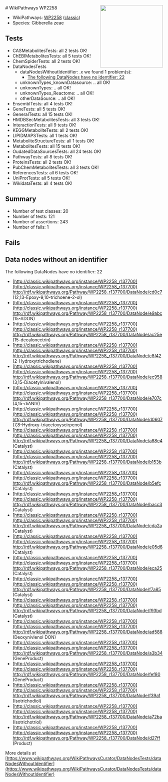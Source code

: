 <img style="float: right; width: 200px" src="https://upload.wikimedia.org/wikipedia/commons/thumb/8/83/Wplogo_with_text_500.png/640px-Wplogo_with_text_500.png" />
# WikiPathways WP2258

* WikiPathways: [WP2258](https://wikipathways.org/pathways/WP2258) ([classic](https://classic.wikipathways.org/instance/WP2258))
* Species: Gibberella zeae
## Tests
* CASMetabolitesTests: all 2 tests OK!
* ChEBIMetabolitesTests: all 5 tests OK!
* ChemSpiderTests: all 2 tests OK!
* DataNodesTests
    * dataNodesWithoutIdentifier: .x we found 1 problem(s):
        * [The following DataNodes have no identifier: 22](#8792c4b1)
    * unknownTypes_knownDatasource: .. all OK!
    * unknownTypes: .. all OK!
    * unknownTypes_Reactome: .. all OK!
    * otherDataSource: .. all OK!
* EnsemblTests: all 4 tests OK!
* GeneTests: all 5 tests OK!
* GeneralTests: all 15 tests OK!
* HMDBSecMetabolitesTests: all 3 tests OK!
* InteractionTests: all 9 tests OK!
* KEGGMetaboliteTests: all 2 tests OK!
* LIPIDMAPSTests: all 1 tests OK!
* MetaboliteStructureTests: all 1 tests OK!
* MetabolitesTests: all 15 tests OK!
* OudatedDataSourcesTests: all 24 tests OK!
* PathwayTests: all 8 tests OK!
* ProteinsTests: all 2 tests OK!
* PubChemMetabolitesTests: all 3 tests OK!
* ReferencesTests: all 6 tests OK!
* UniProtTests: all 5 tests OK!
* WikidataTests: all 4 tests OK!


## Summary

* Number of test classes: 20
* Number of tests: 121
* Number of assertions: 243
* Number of fails: 1

## Fails

<a name="8792c4b1" />

## Data nodes without an identifier

The following DataNodes have no identifier: 22

* [http://classic.wikipathways.org/instance/WP2258_r137700](http://classic.wikipathways.org/instance/WP2258_r137700) http://rdf.wikipathways.org/Pathway/WP2258_r137700/DataNode/cd0c7 (12,13-Epoxy-9,10-trichoene-2-ol)
* [http://classic.wikipathways.org/instance/WP2258_r137700](http://classic.wikipathways.org/instance/WP2258_r137700) http://rdf.wikipathways.org/Pathway/WP2258_r137700/DataNode/e9abc (15-ADON)
* [http://classic.wikipathways.org/instance/WP2258_r137700](http://classic.wikipathways.org/instance/WP2258_r137700) http://rdf.wikipathways.org/Pathway/WP2258_r137700/DataNode/ac25e (15-decalonectrin)
* [http://classic.wikipathways.org/instance/WP2258_r137700](http://classic.wikipathways.org/instance/WP2258_r137700) http://rdf.wikipathways.org/Pathway/WP2258_r137700/DataNode/c8f42 (2-Hydroxytrichodiene)
* [http://classic.wikipathways.org/instance/WP2258_r137700](http://classic.wikipathways.org/instance/WP2258_r137700) http://rdf.wikipathways.org/Pathway/WP2258_r137700/DataNode/ec958 (3,15-Diacetylnivalenol)
* [http://classic.wikipathways.org/instance/WP2258_r137700](http://classic.wikipathways.org/instance/WP2258_r137700) http://rdf.wikipathways.org/Pathway/WP2258_r137700/DataNode/e707c (4,15-diANIV)
* [http://classic.wikipathways.org/instance/WP2258_r137700](http://classic.wikipathways.org/instance/WP2258_r137700) http://rdf.wikipathways.org/Pathway/WP2258_r137700/DataNode/d0607 (7,8-Hydroxy-triacetoxyscirpenol)
* [http://classic.wikipathways.org/instance/WP2258_r137700](http://classic.wikipathways.org/instance/WP2258_r137700) http://rdf.wikipathways.org/Pathway/WP2258_r137700/DataNode/a88e4 (Catalyst)
* [http://classic.wikipathways.org/instance/WP2258_r137700](http://classic.wikipathways.org/instance/WP2258_r137700) http://rdf.wikipathways.org/Pathway/WP2258_r137700/DataNode/b153b (Catalyst)
* [http://classic.wikipathways.org/instance/WP2258_r137700](http://classic.wikipathways.org/instance/WP2258_r137700) http://rdf.wikipathways.org/Pathway/WP2258_r137700/DataNode/b5efc (Catalyst)
* [http://classic.wikipathways.org/instance/WP2258_r137700](http://classic.wikipathways.org/instance/WP2258_r137700) http://rdf.wikipathways.org/Pathway/WP2258_r137700/DataNode/bacc3 (Catalyst)
* [http://classic.wikipathways.org/instance/WP2258_r137700](http://classic.wikipathways.org/instance/WP2258_r137700) http://rdf.wikipathways.org/Pathway/WP2258_r137700/DataNode/cda2a (Catalyst)
* [http://classic.wikipathways.org/instance/WP2258_r137700](http://classic.wikipathways.org/instance/WP2258_r137700) http://rdf.wikipathways.org/Pathway/WP2258_r137700/DataNode/e05d6 (Catalyst)
* [http://classic.wikipathways.org/instance/WP2258_r137700](http://classic.wikipathways.org/instance/WP2258_r137700) http://rdf.wikipathways.org/Pathway/WP2258_r137700/DataNode/eca25 (Catalyst)
* [http://classic.wikipathways.org/instance/WP2258_r137700](http://classic.wikipathways.org/instance/WP2258_r137700) http://rdf.wikipathways.org/Pathway/WP2258_r137700/DataNode/f7a85 (Catalyst)
* [http://classic.wikipathways.org/instance/WP2258_r137700](http://classic.wikipathways.org/instance/WP2258_r137700) http://rdf.wikipathways.org/Pathway/WP2258_r137700/DataNode/f93bd (Catalyst)
* [http://classic.wikipathways.org/instance/WP2258_r137700](http://classic.wikipathways.org/instance/WP2258_r137700) http://rdf.wikipathways.org/Pathway/WP2258_r137700/DataNode/ad588 (Deoxynivlenol
DON)
* [http://classic.wikipathways.org/instance/WP2258_r137700](http://classic.wikipathways.org/instance/WP2258_r137700) http://rdf.wikipathways.org/Pathway/WP2258_r137700/DataNode/a3b34 (GeneProduct)
* [http://classic.wikipathways.org/instance/WP2258_r137700](http://classic.wikipathways.org/instance/WP2258_r137700) http://rdf.wikipathways.org/Pathway/WP2258_r137700/DataNode/fef80 (GeneProduct)
* [http://classic.wikipathways.org/instance/WP2258_r137700](http://classic.wikipathways.org/instance/WP2258_r137700) http://rdf.wikipathways.org/Pathway/WP2258_r137700/DataNode/f39a1 (Isotrichodiol)
* [http://classic.wikipathways.org/instance/WP2258_r137700](http://classic.wikipathways.org/instance/WP2258_r137700) http://rdf.wikipathways.org/Pathway/WP2258_r137700/DataNode/a72ba (Isotrichotriol)
* [http://classic.wikipathways.org/instance/WP2258_r137700](http://classic.wikipathways.org/instance/WP2258_r137700) http://rdf.wikipathways.org/Pathway/WP2258_r137700/DataNode/d27ff (Product)


More details at [https://www.wikipathways.org/WikiPathwaysCurator/DataNodesTests/dataNodesWithoutIdentifier](https://www.wikipathways.org/WikiPathwaysCurator/DataNodesTests/dataNodesWithoutIdentifier)

